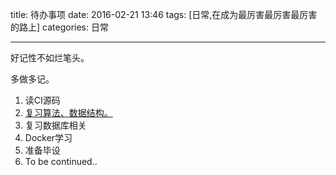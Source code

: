 
title: 待办事项
date: 2016-02-21 13:46
tags: [日常,在成为最厉害最厉害最厉害的路上]
categories: 日常

---
 
 好记性不如烂笔头。

<!-- more -->

多做多记。

1. 读CI源码
2. [复习算法、数据结构。](http://zh.visualgo.net/)
3. 复习数据库相关
4. Docker学习
5. 准备毕设
6. To be continued..

